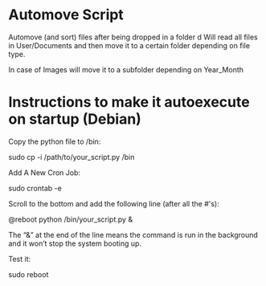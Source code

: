 # Automove Script
Automove (and sort) files after being dropped in a folder
d
Will read all files in User/Documents and then move it to a certain folder depending on file type.

In case of Images will move it to a subfolder depending on Year_Month

# Instructions to make it autoexecute  on startup (Debian)
Copy the python file to /bin:

sudo cp -i /path/to/your_script.py /bin

Add A New Cron Job:

sudo crontab -e

Scroll to the bottom and add the following line (after all the #'s):

@reboot python /bin/your_script.py &

The “&” at the end of the line means the command is run in the background and it won’t stop the system booting up.

Test it:

sudo reboot